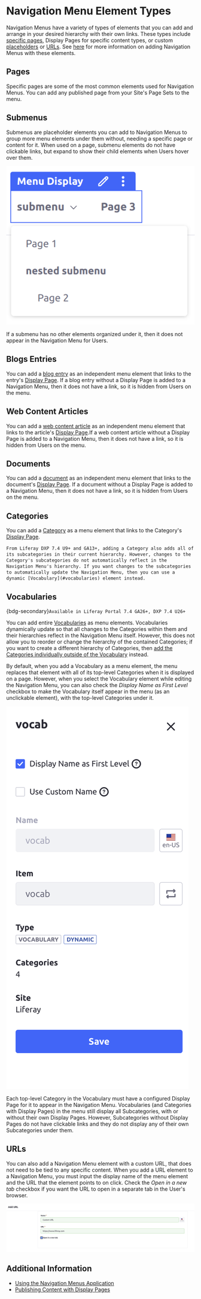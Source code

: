 # Navigation Menu Element Types

Navigation Menus have a variety of types of elements that you can add and arrange in your desired hierarchy with their own links. These types include [specific pages](#pages), Display Pages for specific content types, or custom [placeholders](#submenus) or [URLs](#urls). See [here](./using-the-navigation-menus-application.md) for more information on adding Navigation Menus with these elements.

## Pages

Specific pages are some of the most common elements used for Navigation Menus. You can add any published page from your Site's Page Sets to the menu.

## Submenus

Submenus are placeholder elements you can add to Navigation Menus to group more menu elements under them without, needing a specific page or content for it. When used on a page, submenu elements do not have clickable links, but expand to show their child elements when Users hover over them.

![Submenu elements in the Navigation Menu are not clickable, but their contained child elements are.](./navigation-menu-element-types/images/01.png)

If a submenu has no other elements organized under it, then it does not appear in the Navigation Menu for Users.

## Blogs Entries

You can add a [blog entry](../../content-authoring-and-management/blogs/adding-blog-entries.md) as an independent menu element that links to the entry's [Display Page](../displaying-content/using-display-page-templates/publishing-content-with-display-pages.md). If a blog entry without a Display Page is added to a Navigation Menu, then it does not have a link, so it is hidden from Users on the menu.

## Web Content Articles

You can add a [web content article](../../content-authoring-and-management/web-content/web-content-articles/adding-a-basic-web-content-article.md) as an independent menu element that links to the article's [Display Page](../displaying-content/using-display-page-templates/publishing-content-with-display-pages.md).If a web content article without a Display Page is added to a Navigation Menu, then it does not have a link, so it is hidden from Users on the menu.

## Documents

You can add a [document](../../content-authoring-and-management/documents-and-media/documents-and-media-overview.md) as an independent menu element that links to the document's [Display Page](../displaying-content/using-display-page-templates/publishing-content-with-display-pages.md). If a document without a Display Page is added to a Navigation Menu, then it does not have a link, so it is hidden from Users on the menu.

## Categories

You can add a [Category](../../content-authoring-and-management/tags-and-categories/defining-categories-and-vocabularies-for-content.md#defining-categories) as a menu element that links to the Category's [Display Page](../displaying-content/using-display-page-templates/publishing-content-with-display-pages.md).

```{note}
From Liferay DXP 7.4 U9+ and GA13+, adding a Category also adds all of its subcategories in their current hierarchy. However, changes to the Category's subcategories do not automatically reflect in the Navigation Menu's hierarchy. If you want changes to the subcategories to automatically update the Navigation Menu, then you can use a dynamic [Vocabulary](#vocabularies) element instead.
```

## Vocabularies

{bdg-secondary}`Available in Liferay Portal 7.4 GA26+, DXP 7.4 U26+`

You can add entire [Vocabularies](../../content-authoring-and-management/tags-and-categories/defining-categories-and-vocabularies-for-content.md#defining-vocabularies) as menu elements. Vocabularies dynamically update so that all changes to the Categories within them and their hierarchies reflect in the Navigation Menu itself. However, this does not allow you to reorder or change the hierarchy of the contained Categories; if you want to create a different hierarchy of Categories, then [add the Categories individually outside of the Vocabulary](#categories) instead.

By default, when you add a Vocabulary as a menu element, the menu replaces that element with all of its top-level Categories when it is displayed on a page. However, when you select the Vocabulary element while editing the Navigation Menu, you can also check the *Display Name as First Level* checkbox to make the Vocabulary itself appear in the menu (as an unclickable element), with the top-level Categories under it.

![Check Display Name as First Level to make the Vocabulary appear as an element in the Navigation Menu.](./navigation-menu-element-types/images/02.png)

Each top-level Category in the Vocabulary must have a configured Display Page for it to appear in the Navigation Menu. Vocabularies (and Categories with Display Pages) in the menu still display all Subcategories, with or without their own Display Pages. However, Subcategories without Display Pages do not have clickable links and they do not display any of their own Subcategories under them.

## URLs

You can also add a Navigation Menu element with a custom URL, that does not need to be tied to any specific content. When you add a URL element to a Navigation Menu, you must input the display name of the menu element and the URL that the element points to on click. Check the *Open in a new tab* checkbox if you want the URL to open in a separate tab in the User's browser.

![To add a URL menu element, enter the name and the URL to point to.](./navigation-menu-element-types/images/03.png)

## Additional Information

* [Using the Navigation Menus Application](./using-the-navigation-menus-application.md)
* [Publishing Content with Display Pages](../displaying-content/using-display-page-templates/publishing-content-with-display-pages.md)
